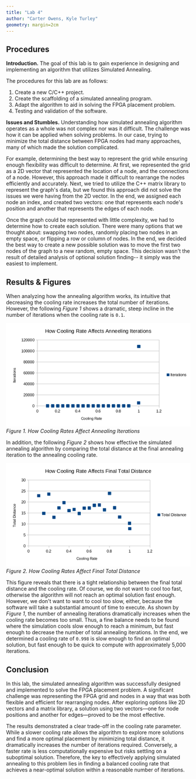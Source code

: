 ```yaml
---
title: "Lab 4"
author: "Carter Owens, Kyle Turley"
geometry: margin=2cm
---
```


## Procedures

**Introduction.** The goal of this lab is to gain experience in designing and implementing an algorithm that utilizes Simulated Annealing. 

The procedures for this lab are as follows:

1. Create a new C/C++ project.
2. Create the scaffolding of a simulated annealing program.
3. Adapt the algorithm to aid in solving the FPGA placement problem.
4. Testing and validation of the software.

**Issues and Stumbles.** Understanding how simulated annealing algorithm operates as a whole was not complex nor was it difficult. The challenge was how it can be applied when solving problems. In our case, trying to minimize the total distance between FPGA nodes had many approaches, many of which made the solution complicated. 

For example, determining the best way to represent the grid while ensuring enough flexibility was difficult to determine. At first, we represented the grid as a 2D vector that represented the location of a node, and the connections of a node. However, this approach made it difficult to rearrange the nodes efficiently and accurately. Next, we tried to utilize the C++ matrix library to represent the graph's data, but we found this approach did not solve the issues we were having from the 2D vector. In the end, we assigned each node an index, and created two vectors: one that represents each node's position and another that represents the edges of each node. 

Once the graph could be represented with little complexity, we had to determine how to create each solution. There were many options that we thought about: swapping two nodes, randomly placing two nodes in an empty space, or flipping a row or column of nodes. In the end, we decided the best way to create a new possible solution was to move the first two nodes of the graph to a new random, empty space. This decision wasn't the result of detailed analysis of optional solution finding-- it simply was the easiest to implement.

## Results & Figures

When analyzing how the annealing algorithm works, its intuitive that decreasing the cooling rate increases the total number of iterations. However, the following *Figure 1* shows a dramatic, steep incline in the number of iterations when the cooling rate is `0.1`.

![](./cooling_rate_iterations.png)
*Figure 1. How Cooling Rates Affect Annealing Iterations* 


In addition, the following *Figure 2* shows how effective the simulated annealing algorithm by comparing the total distance at the final annealing iteration to the annealing cooling rate.


![](./cooling_rate_final_total_distance.png)
*Figure 2. How Cooling Rates Affect Final Total Distance*


This figure reveals that there is a tight relationship between the final total distance and the cooling rate. Of course, we do not want to cool too fast, otherwise the algorithm will not reach an optimal solution fast enough. However, we don't want to want to cool too slow, either, because the software will take a substantial amount of time to execute. 
As shown by *Figure 1*, the number of annealing iterations dramatically increases when the cooling rate becomes too small. Thus, a fine balance needs to be found where the simulation cools slow enough to reach a minimum, but fast enough to decrease the number of total annealing iterations. In the end, we determined a cooling rate of `0.998` is slow enough to find an optimal solution, but fast enough to be quick to compute with approximately 5,000 iterations.

## Conclusion
In this lab, the simulated annealing algorithm was successfully designed and implemented to solve the FPGA placement problem. A significant challenge was representing the FPGA grid and nodes in a way that was both flexible and efficient for rearranging nodes. After exploring options like 2D vectors and a matrix library, a solution using two vectors—one for node positions and another for edges—proved to be the most effective.

The results demonstrated a clear trade-off in the cooling rate parameter. While a slower cooling rate allows the algorithm to explore more solutions and find a more optimal placement by minimizing total distance, it dramatically increases the number of iterations required. Conversely, a faster rate is less computationally expensive but risks settling on a suboptimal solution. Therefore, the key to effectively applying simulated annealing to this problem lies in finding a balanced cooling rate that achieves a near-optimal solution within a reasonable number of iterations.